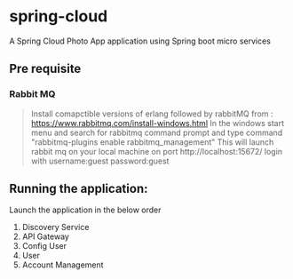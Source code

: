 # spring-cloud
A Spring Cloud Photo App application using Spring boot micro services

## Pre requisite
### Rabbit MQ
> Install comapctible versions of erlang followed by rabbitMQ from : https://www.rabbitmq.com/install-windows.html
> In the windows start menu and search for rabbitmq command prompt and type command "rabbitmq-plugins enable rabbitmq_management"
> This will launch rabbit mq on your local machine on port http://localhost:15672/
> login with username:guest password:guest 

## Running the application:
Launch the application in the below order 
1. Discovery Service
2. API Gateway
3. Config User
4. User
5. Account Management

